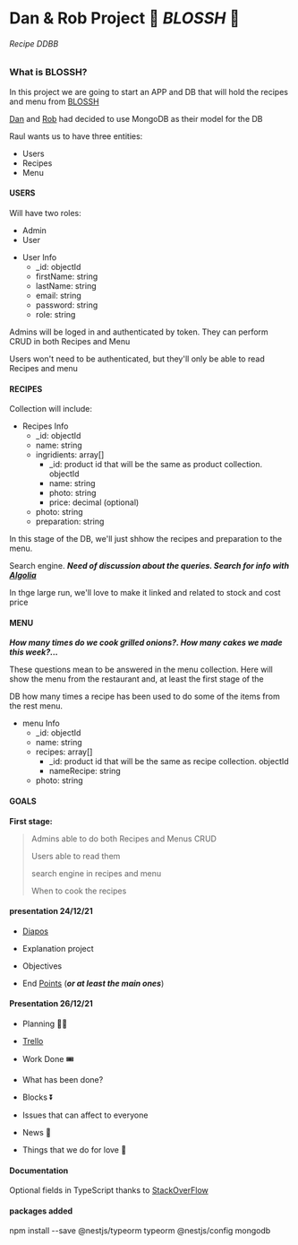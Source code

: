 # Dan & Rob Project 🍔 ***BLOSSH*** 🍔

###### Recipe DDBB

### What is BLOSSH?

In this project we are going to start an APP and DB that will hold the recipes and menu from [BLOSSH](https://www.blossh.com/)

[Dan](https://github.com/dan-dm) and [Rob](https://github.com/naranjito72) had decided to use MongoDB as their model for the DB

Raul wants us to have three entities:

  * Users 
  * Recipes
  * Menu

#### USERS 

Will have two roles: 

  * Admin
  * User

<ul>
  <li>User Info
    <ul>
      <li>_id: objectId</li>
      <li>firstName: string</li>
      <li>lastName: string</li>
      <li>email: string</li>
      <li>password: string</li>
      <li>role: string</li>
    </ul>
  </li>
</ul> 

Admins will be loged in and authenticated by token. They can perform CRUD in both Recipes and Menu

Users won't need to be authenticated, but they'll only be able to read Recipes and menu

#### RECIPES

Collection will include:

<ul>
  <li>Recipes Info
    <ul>
      <li>_id: objectId</li>
      <li>name: string</li>
      <li>ingridients: array[]
        <ul>
          <li>_id: product id that will be the same as product collection. objectId</li>
          <li>name: string</li>
          <li>photo: string</li>
          <li>price: decimal (optional)</li>
        </ul>  
      </li>
      <li>photo: string</li>
      <li>preparation: string</li>
    </ul>
  </li>
</ul> 

In this stage of the DB, we'll just shhow the recipes and preparation to the menu. 

Search engine. ___Need of discussion about the queries. Search for info with [*Algolia*](https://www.algolia.com)___

In thge large run, we'll love to make it linked and related to stock and cost price

#### MENU

***How many times do we cook grilled onions?. How many cakes we made this week?...*** 

These questions mean to be answered in the menu collection. Here will show the menu from the restaurant and, at least the first stage of the 

DB how many times a recipe has been used to do some of the items from the rest menu.

<ul>
  <li>menu Info
    <ul>
      <li>_id: objectId</li>
      <li>name: string</li>
      <li>recipes: array[]
        <ul>
          <li>_id: product id that will be the same as recipe collection. objectId</li>
          <li>nameRecipe: string</li>
        </ul>  
      </li>
      <li>photo: string</li>
    </ul>
  </li>
</ul> 

#### GOALS

**First stage:**

> Admins able to do both Recipes and Menus CRUD
>
> Users able to read them
>
> search engine in recipes and menu
>
> When to cook the recipes

#### presentation 24/12/21

 * [Diapos](https://slides.com/naranjito72/deck/fullscreen#/recetario-blossh) 

 * Explanation project

 * Objectives

 * End [Points](https://documenter.getpostman.com/view/9175109/UVJYLzEw) (___or at least the main ones___)

#### Presentation 26/12/21

 * Planning 🚴‍♂️
  - [Trello](https://trello.com/b/hgAzmca5/proyecto-m4-dan-y-roberto-recetario-blossh)

 * Work Done 🎟️
  - What has been done?
  
 * Blocks ⏬
  - Issues that can affect to everyone
  
 * News 📰
  - Things that we do for love 🤎

#### Documentation

Optional fields in TypeScript thanks to [StackOverFlow](https://stackoverflow.com/questions/14142071/typescript-and-field-initializers)

#### packages added 

npm install --save @nestjs/typeorm typeorm @nestjs/config mongodb


